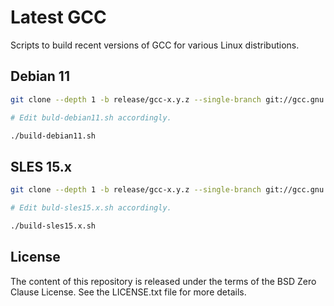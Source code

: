 # Latest GCC

Scripts to build recent versions of GCC for various Linux distributions.

## Debian 11

```sh
git clone --depth 1 -b release/gcc-x.y.z --single-branch git://gcc.gnu.org/git/gcc.git gcc-x.y.z

# Edit buld-debian11.sh accordingly.

./build-debian11.sh
```

## SLES 15.x

```sh
git clone --depth 1 -b release/gcc-x.y.z --single-branch git://gcc.gnu.org/git/gcc.git gcc-x.y.z

# Edit buld-sles15.x.sh accordingly.

./build-sles15.x.sh
```

## License

The content of this repository is released under the terms of the BSD Zero Clause License. See the LICENSE.txt file for more details.
